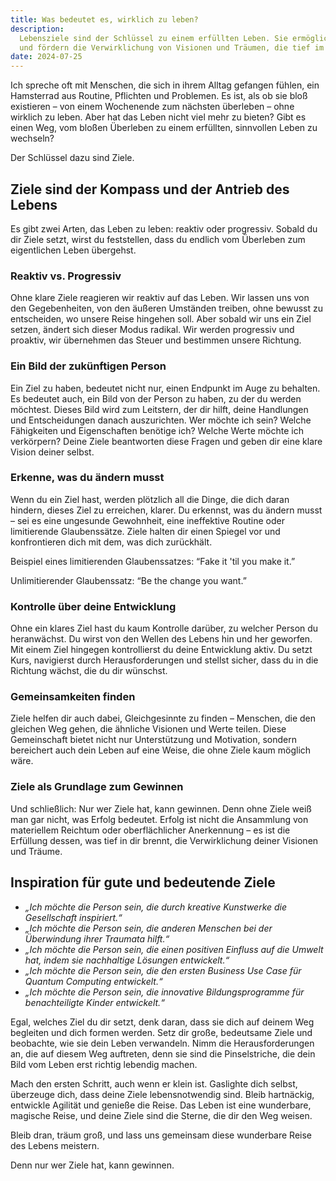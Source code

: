 ```yaml
---
title: Was bedeutet es, wirklich zu leben?
description:
  Lebensziele sind der Schlüssel zu einem erfüllten Leben. Sie ermöglichen Wachstum, helfen, Gleichgesinnte zu finden,
  und fördern die Verwirklichung von Visionen und Träumen, die tief im Inneren brennen.
date: 2024-07-25
---
```


Ich spreche oft mit Menschen, die sich in ihrem Alltag gefangen fühlen, ein Hamsterrad aus Routine, Pflichten und
Problemen. Es ist, als ob sie bloß existieren – von einem Wochenende zum nächsten überleben – ohne wirklich zu leben.
Aber hat das Leben nicht viel mehr zu bieten? Gibt es einen Weg, vom bloßen Überleben zu einem erfüllten, sinnvollen
Leben zu wechseln?

Der Schlüssel dazu sind Ziele.

## Ziele sind der Kompass und der Antrieb des Lebens

Es gibt zwei Arten, das Leben zu leben: reaktiv oder progressiv. Sobald du dir Ziele setzt, wirst du feststellen, dass
du endlich vom Überleben zum eigentlichen Leben übergehst.

### Reaktiv vs. Progressiv

Ohne klare Ziele reagieren wir reaktiv auf das Leben. Wir lassen uns von den Gegebenheiten, von den äußeren Umständen
treiben, ohne bewusst zu entscheiden, wo unsere Reise hingehen soll. Aber sobald wir uns ein Ziel setzen, ändert sich
dieser Modus radikal. Wir werden progressiv und proaktiv, wir übernehmen das Steuer und bestimmen unsere Richtung.

### Ein Bild der zukünftigen Person

Ein Ziel zu haben, bedeutet nicht nur, einen Endpunkt im Auge zu behalten. Es bedeutet auch, ein Bild von der Person zu
haben, zu der du werden möchtest. Dieses Bild wird zum Leitstern, der dir hilft, deine Handlungen und Entscheidungen
danach auszurichten. Wer möchte ich sein? Welche Fähigkeiten und Eigenschaften benötige ich? Welche Werte möchte ich
verkörpern? Deine Ziele beantworten diese Fragen und geben dir eine klare Vision deiner selbst.

### Erkenne, was du ändern musst

Wenn du ein Ziel hast, werden plötzlich all die Dinge, die dich daran hindern, dieses Ziel zu erreichen, klarer. Du
erkennst, was du ändern musst – sei es eine ungesunde Gewohnheit, eine ineffektive Routine oder limitierende
Glaubenssätze. Ziele halten dir einen Spiegel vor und konfrontieren dich mit dem, was dich zurückhält.

Beispiel eines limitierenden Glaubenssatzes: “Fake it 'til you make it.”

Unlimitierender Glaubenssatz: “Be the change you want.”

### Kontrolle über deine Entwicklung

Ohne ein klares Ziel hast du kaum Kontrolle darüber, zu welcher Person du heranwächst. Du wirst von den Wellen des
Lebens hin und her geworfen. Mit einem Ziel hingegen kontrollierst du deine Entwicklung aktiv. Du setzt Kurs, navigierst
durch Herausforderungen und stellst sicher, dass du in die Richtung wächst, die du dir wünschst.

### Gemeinsamkeiten finden

Ziele helfen dir auch dabei, Gleichgesinnte zu finden – Menschen, die den gleichen Weg gehen, die ähnliche Visionen und
Werte teilen. Diese Gemeinschaft bietet nicht nur Unterstützung und Motivation, sondern bereichert auch dein Leben auf
eine Weise, die ohne Ziele kaum möglich wäre.

### Ziele als Grundlage zum Gewinnen

Und schließlich: Nur wer Ziele hat, kann gewinnen. Denn ohne Ziele weiß man gar nicht, was Erfolg bedeutet. Erfolg ist
nicht die Ansammlung von materiellem Reichtum oder oberflächlicher Anerkennung – es ist die Erfüllung dessen, was tief
in dir brennt, die Verwirklichung deiner Visionen und Träume.

## Inspiration für gute und bedeutende Ziele

- _„Ich möchte die Person sein, die durch kreative Kunstwerke die Gesellschaft inspiriert.“_
- _„Ich möchte die Person sein, die anderen Menschen bei der Überwindung ihrer Traumata hilft.“_
- _„Ich möchte die Person sein, die einen positiven Einfluss auf die Umwelt hat, indem sie nachhaltige Lösungen
  entwickelt.“_
- _„Ich möchte die Person sein, die den ersten Business Use Case für Quantum Computing entwickelt.“_
- _„Ich möchte die Person sein, die innovative Bildungsprogramme für benachteiligte Kinder entwickelt.“_

Egal, welches Ziel du dir setzt, denk daran, dass sie dich auf deinem Weg begleiten und dich formen werden. Setz dir
große, bedeutsame Ziele und beobachte, wie sie dein Leben verwandeln. Nimm die Herausforderungen an, die auf diesem Weg
auftreten, denn sie sind die Pinselstriche, die dein Bild vom Leben erst richtig lebendig machen.

Mach den ersten Schritt, auch wenn er klein ist. Gaslighte dich selbst, überzeuge dich, dass deine Ziele lebensnotwendig
sind. Bleib hartnäckig, entwickle Agilität und genieße die Reise. Das Leben ist eine wunderbare, magische Reise, und
deine Ziele sind die Sterne, die dir den Weg weisen.

Bleib dran, träum groß, und lass uns gemeinsam diese wunderbare Reise des Lebens meistern.

Denn nur wer Ziele hat, kann gewinnen.
